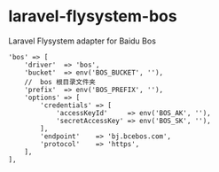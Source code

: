 # laravel-flysystem-bos
Laravel Flysystem adapter for Baidu Bos

```
'bos' => [
    'driver'  => 'bos',
    'bucket'  => env('BOS_BUCKET', ''),
    //  bos 根目录文件夹
    'prefix'  => env('BOS_PREFIX', ''),
    'options' => [
        'credentials' => [
            'accessKeyId'     => env('BOS_AK', ''),
            'secretAccessKey' => env('BOS_SK', ''),
        ],
        'endpoint'    => 'bj.bcebos.com',
        'protocol'    => 'https',
    ],
],
```



